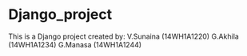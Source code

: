 # Django_project
This is a Django project created by:
V.Sunaina (14WH1A1220)
G.Akhila (14WH1A1234)
G.Manasa (14WH1A1244)
